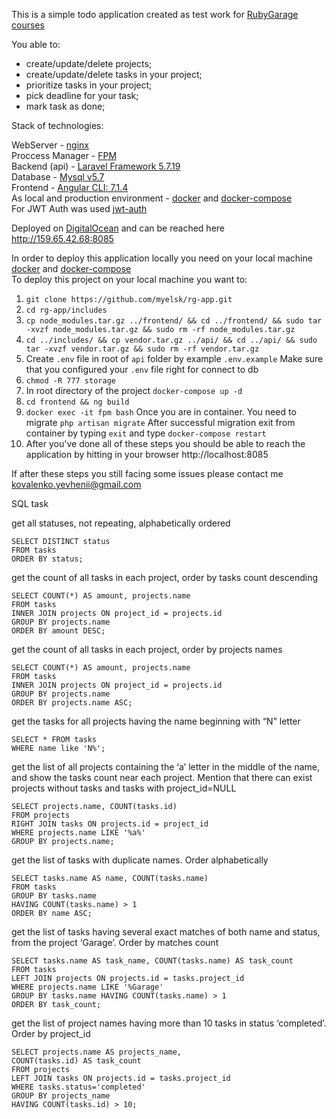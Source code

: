 This is a simple todo application created as test work for [RubyGarage courses](https://rubygarage.com.ua/)

You able to:

- create/update/delete projects;
- create/update/delete tasks in your project;
- prioritize tasks in your project;
- pick deadline for your task;
- mark task as done;

Stack of technologies:

WebServer - [nginx](http://nginx.org/) <br>
Proccess Manager - [FPM](http://php.net/manual/en/install.fpm.php) <br>
Backend (api) - [Laravel Framework 5.7.19](https://laravel.com/) <br>
Database - [Mysql v5.7](https://www.mysql.com/) <br>
Frontend - [Angular CLI: 7.1.4](https://angular.io/) <br>
As local and production environment - [docker](https://www.docker.com/) and [docker-compose](https://docs.docker.com/compose/) <br>
For JWT Auth was used [jwt-auth](https://github.com/tymondesigns/jwt-auth)


Deployed on [DigitalOcean](https://www.digitalocean.com/) and can be reached here http://159.65.42.68:8085 <br>

In order to deploy this application locally you need on your local machine [docker](https://docs.docker.com/install/linux/docker-ce/ubuntu/) and [docker-compose](https://docs.docker.com/compose/install/) <br>
To deploy this project on your local machine you want to:

1. ```git clone https://github.com/myelsk/rg-app.git```
2. ```cd rg-app/includes```
3. ```cp node_modules.tar.gz ../frontend/ && cd ../frontend/ && sudo tar -xvzf node_modules.tar.gz && sudo rm -rf node_modules.tar.gz```
4. ```cd ../includes/ && cp vendor.tar.gz ../api/ && cd ../api/ && sudo tar -xvzf vendor.tar.gz && sudo rm -rf vendor.tar.gz```
5. Create ```.env``` file in root of ```api``` folder by example ```.env.example``` Make sure that you configured your ```.env``` file right for connect to db
6. ```chmod -R 777 storage```
7. In root directory of the project ```docker-compose up -d```
8. ```cd frontend && ng build```
9. ```docker exec -it fpm bash``` Once you are in container. You need to migrate ```php artisan migrate```
After successful migration exit from container by typing ```exit``` and type ```docker-compose restart```
10. After you've done all of these steps you should be able to reach the application by hitting in your browser http://localhost:8085

If after these steps you still facing some issues please contact me kovalenko.yevhenii@gmail.com

SQL task

get all statuses, not repeating, alphabetically ordered

```
SELECT DISTINCT status 
FROM tasks 
ORDER BY status;
```

get the count of all tasks in each project, order by tasks count descending

```
SELECT COUNT(*) AS amount, projects.name 
FROM tasks 
INNER JOIN projects ON project_id = projects.id 
GROUP BY projects.name 
ORDER BY amount DESC;
```

get the count of all tasks in each project, order by projects names

```
SELECT COUNT(*) AS amount, projects.name 
FROM tasks 
INNER JOIN projects ON project_id = projects.id 
GROUP BY projects.name 
ORDER BY projects.name ASC;
```

get the tasks for all projects having the name beginning with “N” letter

```
SELECT * FROM tasks 
WHERE name like 'N%';
```

get the list of all projects containing the ‘a’ letter in the middle of the name, and show the tasks count near each project. Mention that there can exist projects without tasks and tasks with project_id=NULL

```
SELECT projects.name, COUNT(tasks.id) 
FROM projects 
RIGHT JOIN tasks ON projects.id = project_id 
WHERE projects.name LIKE '%a%' 
GROUP BY projects.name;
```

get the list of tasks with duplicate names. Order alphabetically
```
SELECT tasks.name AS name, COUNT(tasks.name)
FROM tasks
GROUP BY tasks.name
HAVING COUNT(tasks.name) > 1
ORDER BY name ASC;
```
get the list of tasks having several exact matches of both name and status, from the project ‘Garage’. Order by matches count
```
SELECT tasks.name AS task_name, COUNT(tasks.name) AS task_count
FROM tasks
LEFT JOIN projects ON projects.id = tasks.project_id
WHERE projects.name LIKE '%Garage'
GROUP BY tasks.name HAVING COUNT(tasks.name) > 1
ORDER BY task_count;
```
get the list of project names having more than 10 tasks in status ‘completed’. Order by project_id

```
SELECT projects.name AS projects_name, 
COUNT(tasks.id) AS task_count 
FROM projects 
LEFT JOIN tasks ON projects.id = tasks.project_id 
WHERE tasks.status='completed' 
GROUP BY projects_name 
HAVING COUNT(tasks.id) > 10;
```
